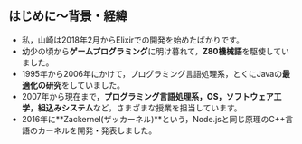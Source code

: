 ##  はじめに〜背景・経緯

* 私，山崎は2018年2月からElixirでの開発を始めたばかりです。
* 幼少の頃から**ゲームプログラミング**に明け暮れて，**Z80機械語**を駆使していました。
* 1995年から2006年にかけて，プログラミング言語処理系，とくにJavaの**最適化の研究**をしていました。
* 2007年から現在まで，**プログラミング言語処理系，OS，ソフトウェア工学，組込みシステム**など，さまざまな授業を担当しています。
* 2016年に**Zackernel(ザッカーネル)**という，Node.jsと同じ原理のC++言語のカーネルを開発・発表しました。